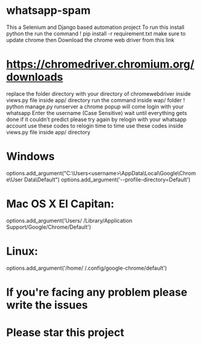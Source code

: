 # whatsapp-spam
This a Selenium and Django based automation project
To run this install python the run the command
! pip install -r requirement.txt
make sure to update chrome
then Download the chrome web driver from this link
# https://chromedriver.chromium.org/downloads
replace the folder directory with your directory of chromewebdriver inside views.py file inside app/ directory
run the command inside wap/ folder
! python manage.py runserver
a chrome popup will come login with your whatsapp
Enter the username (Case Sensitive)
wait until everything gets done
if it couldn't predict please try again by relogin with your whatsapp account
use these codes to relogin time to time use these codes inside views.py file inside app/ directory
# Windows
options.add_argument("C:\Users\<username>\AppData\Local\Google\Chrome\User Data\Default")
options.add_argument('--profile-directory=Default')

# Mac OS X El Capitan: 
options.add_argument('Users/ <username> /Library/Application Support/Google/Chrome/Default')
  
# Linux: 
options.add_argument('/home/ <username> /.config/google-chrome/default')

# If you're facing any problem please write the issues
  
# Please star this project 
  
  
